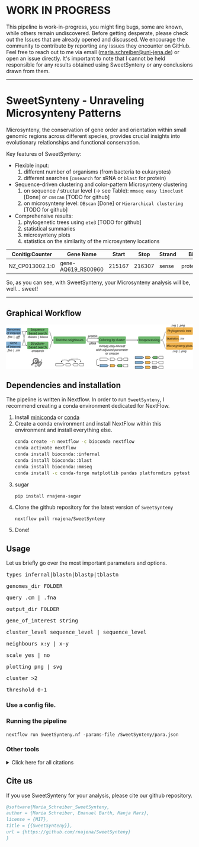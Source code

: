 # WORK IN PROGRESS
This pipeline is work-in-progress, you might fing bugs, some are known, while others remain undiscovered. Before getting desperate, please check out the Issues that are already opened and discussed. We encourage the community to contribute by reporting any issues they encounter on GitHub. Feel free to reach out to me via email (maria.schreiber@uni-jena.de) or open an issue directly. It's important to note that I cannot be held responsible for any results obtained using SweetSynteny or any conclusions drawn from them.

***
# SweetSynteny - Unraveling Microsynteny Patterns
Microsynteny, the conservation of gene order and orientation within small genomic regions across different species, provides crucial insights into evolutionary relationships and functional conservation. 

Key features of SweetSynteny:
- Flexible input:
    1. different number of organisms (from bacteria to eukaryotes)
    2. different searches (`cmsearch` for sRNA or `blast` for protein)
- Sequence-driven clustering and color-pattern Microsynteny clustering
    1. on sequence / structur level (-> see Table): `mmseq easy lineclust` [Done] or `cmscan` [TODO for github]
    2. on microsynteny level: `DBscan` [Done] or `Hierarchical clustering` [TODO for github]
- Comprehensive results:
    1. phylogenetic trees using `ete3` [TODO for github]
    2. statistical summaries
    3. microsynteny plots
    4. statistics on the similarity of the microsynteny locations

| Conitig:Counter | Gene Name          | Start  | Stop   | Strand| Bio_type       | Color   |
|-----------------|--------------------|--------|--------|-------|----------------|---------|
| NZ_CP013002.1:0 | gene-AQ619_RS00960 | 215167 | 216307 | sense | protein_coding | #FFFFFF |

So, as you can see, with SweetSynteny, your Microsynteny analysis will be, well... sweet!

***

## Graphical Workflow

![Workflow graph](/fig/workflow.png)

## Dependencies and installation
The pipeline is written in Nextflow. In order to run `SweetSynteny`, I recommend creating a conda environment dedicated for NextFlow.
1. Install [miniconda](https://docs.conda.io/projects/miniconda/en/latest/) or [conda]()
2. Create a conda environment and install NextFlow within this environment and install everything else.
    ```bash
    conda create -n nextflow -c bioconda nextflow
    conda activate nextflow
    conda install bioconda::infernal
    conda install bioconda::blast
    conda install bioconda::mmseq
    conda install -c conda-forge matplotlib pandas platformdirs pytest requests seaborn
    ```
3. sugar
   ```
   pip install rnajena-sugar
   ```
5. Clone the github repository for the latest version of `SweetSynteny`
   ```bash
   nextflow pull rnajena/SweetSynteny
   ```
6.  Done!

## Usage
Let us briefly go over the most important parameters and options. 

<samp>types infernal|blastn|blastp|tblastn </samp>

<samp>genomes_dir FOLDER </samp>      

<samp>query .cm | .fna </samp>

<samp>output_dir FOLDER </samp>

<samp>gene_of_interest string </samp>

<samp>cluster_level sequence_level | sequence_level </samp>

<samp>neighbours x:y | x-y </samp>

<samp>scale yes | no </samp> 

<samp>plotting png | svg </samp>

<samp>cluster >2 </samp>

<samp>threshold 0-1 </samp>

### Use a config file.

### Running the pipeline
`nextflow run SweetSynteny.nf -params-file /SweetSynteny/para.json`

### Other tools
<details><summary>Click here for all citations</summary>
    
  * BLAST:
    * `Korf, Ian, Mark Yandell, and Joseph Bedell. Blast. " O'Reilly Media, Inc.", 2003.`
      
  * INFERNAL:
     * `Nawrocki, Eric P., Diana L. Kolbe, and Sean R. Eddy. "Infernal 1.0: inference of RNA alignments." Bioinformatics 25.10 (2009): 1335-1337.`
       
  * MMSeqs2:
    * `Steinegger, M., Söding, J. "MMseqs2 enables sensitive protein sequence searching for the analysis of massive data sets". Nat Biotechnol 35, 1026–1028 (2017)`
      
  * ETE3:
    * `Huerta-Cepas, Jaime, François Serra, and Peer Bork. "ETE 3: reconstruction, analysis, and visualization of phylogenomic data." Molecular biology and evolution 33.6 (2016): 1635-1638.`
      
</details>

## Cite us
If you use SweetSynteny for your analysis, please cite our github repository.

```bibtex
@software{Maria_Schreiber_SweetSynteny,
author = {Maria Schreiber, Emanuel Barth, Manja Marz},
license = {MIT},
title = {{SweetSynteny}},
url = {https://github.com/rnajena/SweetSynteny}
}
```
